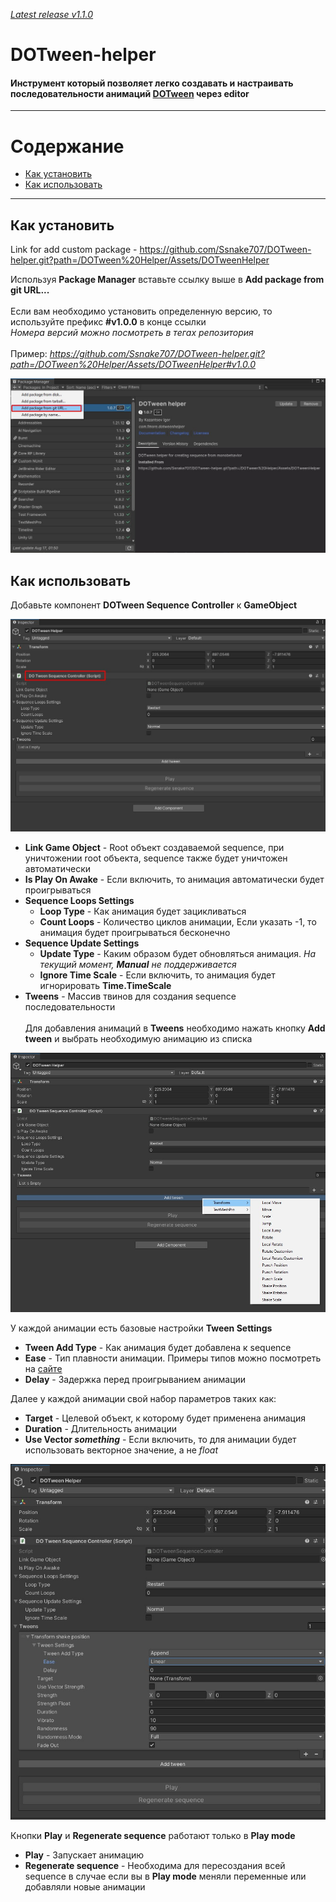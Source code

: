*[Latest release v1.1.0](https://github.com/Ssnake707/DOTween-helper/releases)*
# DOTween-helper
#### Инструмент который позволяет легко создавать и настраивать последовательности анимаций [DOTween](https://dotween.demigiant.com/) через editor

___

# Содержание
- [Как установить](#как-установить)
- [Как использовать](#как-использовать)
___

## Как установить

Link for add custom package - https://github.com/Ssnake707/DOTween-helper.git?path=/DOTween%20Helper/Assets/DOTweenHelper

Используя **Package Manager** вставьте ссылку выше в **Add package from git URL...** <br><br>
Если вам необходимо установить определенную версию, то используйте префикс **#v1.0.0** в конце ссылки<br>
*Номера версий можно посмотреть в тегах репозитория*<br><br>
Пример: *https://github.com/Ssnake707/DOTween-helper.git?path=/DOTween%20Helper/Assets/DOTweenHelper#v1.0.0*

![Package manager > add package from git](https://github.com/Ssnake707/DOTween-helper/blob/main/Images/Package%20manager.jpg)

## Как использовать

Добавьте компонент **DOTween Sequence Controller** к **GameObject**


![DOTween sequence controller](https://github.com/Ssnake707/DOTween-helper/blob/main/Images/DOTween%20sequence%20controller.jpg)

- **Link Game Object** - Root объект создаваемой sequence, при уничтожении root объекта, sequence также будет уничтожен автоматически
- **Is Play On Awake** - Если включить, то анимация автоматически будет проигрываться
- **Sequence Loops Settings**
  - **Loop Type** - Как анимация будет зацикливаться
  - **Count Loops** - Количество циклов анимации, Если указать -1, то анимация будет проигрываться бесконечно
- **Sequence Update Settings**
  - **Update Type** - Каким образом будет обновляться анимация. *На текущий момент, **Manual** не поддерживается*
  - **Ignore Time Scale** - Если включить, то анимация будет игнорировать **Time.TimeScale**
- **Tweens** - Массив твинов для создания sequence последовательности
<br><br>
Для добавления анимаций в **Tweens** необходимо нажать кнопку **Add tween** и выбрать необходимую анимацию из списка

![Add tween](https://github.com/Ssnake707/DOTween-helper/blob/main/Images/Add%20tween.jpg)

У каждой анимации есть базовые настройки **Tween Settings**
- **Tween Add Type** - Как анимация будет добавлена к sequence
- **Ease** - Тип плавности анимации. Примеры типов можно посмотреть на <a href="https://easings.net/">сайте</a>
- **Delay** - Задержка перед проигрыванием анимации

Далее у каждой анимации свой набор параметров таких как:
- **Target** - Целевой объект, к которому будет применена анимация
- **Duration** - Длительность анимации
- **Use Vector *something*** - Если включить, то для анимации будет использовать векторное значение, а не *float*

![Example tween](https://github.com/Ssnake707/DOTween-helper/blob/main/Images/Example%20tween1.jpg)

Кнопки **Play** и **Regenerate sequence** работают только в **Play mode**
- **Play** - Запускает анимацию
- **Regenerate sequence** - Необходима для пересоздания всей sequence в случае если вы в **Play mode** меняли переменные или добавляли новые анимации
